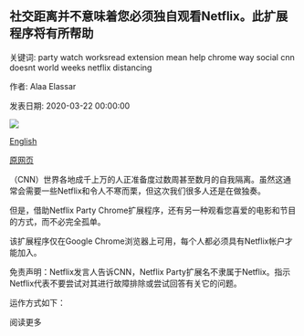 ## 社交距离并不意味着您必须独自观看Netflix。此扩展程序将有所帮助

关键词: party watch worksread extension mean help chrome way social cnn doesnt world weeks netflix distancing

作者: Alaa Elassar

发表日期: 2020-03-22 00:00:00

![](https://cdn.cnn.com/cnnnext/dam/assets/200302102203-netflix-couch---stock-super-tease.jpg)

[English](Social%20distancing%20doesn%27t%20mean%20you%20have%20to%20watch%20Netflix%20alone.%20This%20extension%20will%20help.md)

[原网页](https://edition.cnn.com/2020/03/22/us/netflix-party-chrome-extension-coronavirus-trnd/index.html)

（CNN）世界各地成千上万的人正准备度过数周甚至数月的自我隔离。虽然这通常会需要一些Netflix和令人不寒而栗，但这次我们很多人还是在做独奏。

但是，借助Netflix Party Chrome扩展程序，还有另一种观看您喜爱的电影和节目的方式，而不必完全孤单。

该扩展程序仅在Google Chrome浏览器上可用，每个人都必须具有Netflix帐户才能加入。

免责声明：Netflix发言人告诉CNN，Netflix Party扩展名不隶属于Netflix。指示Netflix代表不要尝试对其进行故障排除或尝试回答有关它的问题。

运作方式如下：

阅读更多